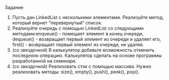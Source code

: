 Задание
1. Пусть дан LinkedList с несколькими элементами. Реализуйте метод, который вернет “перевернутый” список.
2. Реализуйте очередь с помощью LinkedList со следующими методами:enqueue() - помещает элемент в конец очереди, dequeue() - возвращает первый элемент из очереди и удаляет его, first() - возвращает первый элемент из очереди, не удаляя.
3. (со звездочкой) В калькулятор добавьте возможность отменить последнюю операцию. Калькулятор сделать на основе программы разработанной на семинаре.
4. (со звездочкой) Реализовать стэк с помощью массива. Нужно реализовать методы: size(), empty(), push(), peek(), pop().